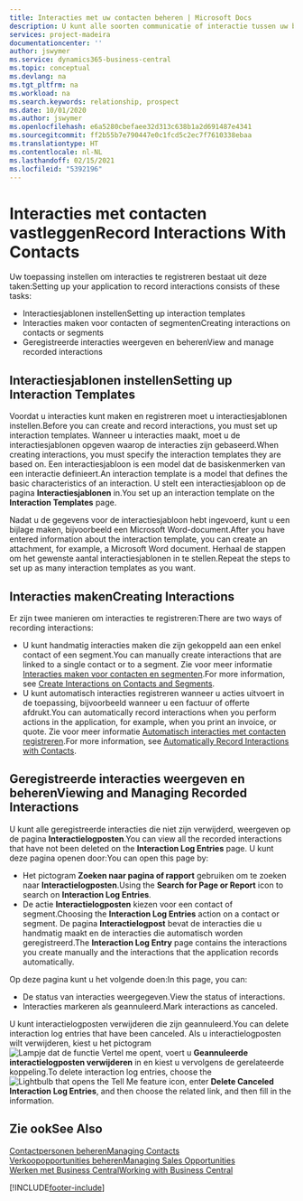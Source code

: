 ```yaml
---
title: Interacties met uw contacten beheren | Microsoft Docs
description: U kunt alle soorten communicatie of interactie tussen uw bedrijf en uw contacten beheren. Bijvoorbeeld brieven, telefoongesprekken, vergaderingen, enzovoort.
services: project-madeira
documentationcenter: ''
author: jswymer
ms.service: dynamics365-business-central
ms.topic: conceptual
ms.devlang: na
ms.tgt_pltfrm: na
ms.workload: na
ms.search.keywords: relationship, prospect
ms.date: 10/01/2020
ms.author: jswymer
ms.openlocfilehash: e6a5280cbefaee32d313c638b1a2d691487e4341
ms.sourcegitcommit: ff2b55b7e790447e0c1fcd5c2ec7f7610338ebaa
ms.translationtype: HT
ms.contentlocale: nl-NL
ms.lasthandoff: 02/15/2021
ms.locfileid: "5392196"
---
```

# <a name="record-interactions-with-contacts"></a><span data-ttu-id="95829-103">Interacties met contacten vastleggen</span><span class="sxs-lookup"><span data-stu-id="95829-103">Record Interactions With Contacts</span></span>
<span data-ttu-id="95829-104">Uw toepassing instellen om interacties te registreren bestaat uit deze taken:</span><span class="sxs-lookup"><span data-stu-id="95829-104">Setting up your application to record interactions consists of these tasks:</span></span>

* <span data-ttu-id="95829-105">Interactiesjablonen instellen</span><span class="sxs-lookup"><span data-stu-id="95829-105">Setting up interaction templates</span></span>  
* <span data-ttu-id="95829-106">Interacties maken voor contacten of segmenten</span><span class="sxs-lookup"><span data-stu-id="95829-106">Creating interactions on contacts or segments</span></span>  
* <span data-ttu-id="95829-107">Geregistreerde interacties weergeven en beheren</span><span class="sxs-lookup"><span data-stu-id="95829-107">View and manage recorded interactions</span></span>  

##  <a name="setting-up-interaction-templates"></a><span data-ttu-id="95829-108">Interactiesjablonen instellen</span><span class="sxs-lookup"><span data-stu-id="95829-108">Setting up Interaction Templates</span></span>
<span data-ttu-id="95829-109">Voordat u interacties kunt maken en registreren moet u interactiesjablonen instellen.</span><span class="sxs-lookup"><span data-stu-id="95829-109">Before you can create and record interactions, you must set up interaction templates.</span></span> <span data-ttu-id="95829-110">Wanneer u interacties maakt, moet u de interactiesjablonen opgeven waarop de interacties zijn gebaseerd.</span><span class="sxs-lookup"><span data-stu-id="95829-110">When creating interactions, you must specify the interaction templates they are based on.</span></span> <span data-ttu-id="95829-111">Een interactiesjabloon is een model dat de basiskenmerken van een interactie definieert.</span><span class="sxs-lookup"><span data-stu-id="95829-111">An interaction template is a model that defines the basic characteristics of an interaction.</span></span>
<span data-ttu-id="95829-112">U stelt een interactiesjabloon op de pagina **Interactiesjablonen** in.</span><span class="sxs-lookup"><span data-stu-id="95829-112">You set up an interaction template on the **Interaction Templates** page.</span></span>

<span data-ttu-id="95829-113">Nadat u de gegevens voor de interactiesjabloon hebt ingevoerd, kunt u een bijlage maken, bijvoorbeeld een Microsoft Word-document.</span><span class="sxs-lookup"><span data-stu-id="95829-113">After you have entered information about the interaction template, you can create an attachment, for example, a Microsoft Word document.</span></span> <span data-ttu-id="95829-114">Herhaal de stappen om het gewenste aantal interactiesjablonen in te stellen.</span><span class="sxs-lookup"><span data-stu-id="95829-114">Repeat the steps to set up as many interaction templates as you want.</span></span>  

## <a name="creating-interactions"></a><span data-ttu-id="95829-115">Interacties maken</span><span class="sxs-lookup"><span data-stu-id="95829-115">Creating Interactions</span></span>
<span data-ttu-id="95829-116">Er zijn twee manieren om interacties te registreren:</span><span class="sxs-lookup"><span data-stu-id="95829-116">There are two ways of recording interactions:</span></span>

* <span data-ttu-id="95829-117">U kunt handmatig  interacties maken die zijn gekoppeld aan een enkel contact of een segment.</span><span class="sxs-lookup"><span data-stu-id="95829-117">You can manually create interactions that are linked to a single contact or to a segment.</span></span> <span data-ttu-id="95829-118">Zie voor meer informatie [Interacties maken voor contacten en segmenten](marketing-how-create-interactions.md).</span><span class="sxs-lookup"><span data-stu-id="95829-118">For more information, see [Create Interactions on Contacts and Segments](marketing-how-create-interactions.md).</span></span>  
* <span data-ttu-id="95829-119">U kunt automatisch interacties registreren wanneer u acties uitvoert in de toepassing, bijvoorbeeld wanneer u een factuur of offerte afdrukt.</span><span class="sxs-lookup"><span data-stu-id="95829-119">You can automatically record interactions when you perform actions in the application, for example, when you print an invoice, or quote.</span></span> <span data-ttu-id="95829-120">Zie voor meer informatie [Automatisch interacties met contacten registreren](marketing-auto-record-interactions.md).</span><span class="sxs-lookup"><span data-stu-id="95829-120">For more information, see [Automatically Record Interactions with Contacts](marketing-auto-record-interactions.md).</span></span>

## <a name="viewing-and-managing-recorded-interactions"></a><span data-ttu-id="95829-121">Geregistreerde interacties weergeven en beheren</span><span class="sxs-lookup"><span data-stu-id="95829-121">Viewing and Managing Recorded Interactions</span></span>
<span data-ttu-id="95829-122">U kunt alle geregistreerde interacties die niet zijn verwijderd, weergeven op de pagina **Interactielogposten**.</span><span class="sxs-lookup"><span data-stu-id="95829-122">You can view all the recorded interactions that have not been deleted on the **Interaction Log Entries** page.</span></span> <span data-ttu-id="95829-123">U kunt deze pagina openen door:</span><span class="sxs-lookup"><span data-stu-id="95829-123">You can open this page by:</span></span>

* <span data-ttu-id="95829-124">Het pictogram **Zoeken naar pagina of rapport** gebruiken om te zoeken naar **Interactielogposten**.</span><span class="sxs-lookup"><span data-stu-id="95829-124">Using the **Search for Page or Report** icon to search on **Interaction Log Entries**.</span></span>
* <span data-ttu-id="95829-125">De actie **Interactielogposten** kiezen voor een contact of segment.</span><span class="sxs-lookup"><span data-stu-id="95829-125">Choosing the **Interaction Log Entries** action on a contact or segment.</span></span>
  <span data-ttu-id="95829-126">De pagina **Interactielogpost** bevat de interacties die u handmatig maakt en de interacties die automatisch worden geregistreerd.</span><span class="sxs-lookup"><span data-stu-id="95829-126">The **Interaction Log Entry** page contains the interactions you create manually and the interactions that the application records automatically.</span></span>

<span data-ttu-id="95829-127">Op deze pagina kunt u het volgende doen:</span><span class="sxs-lookup"><span data-stu-id="95829-127">In this page, you can:</span></span>

* <span data-ttu-id="95829-128">De status van interacties weergegeven.</span><span class="sxs-lookup"><span data-stu-id="95829-128">View the status of interactions.</span></span>
* <span data-ttu-id="95829-129">Interacties markeren als geannuleerd.</span><span class="sxs-lookup"><span data-stu-id="95829-129">Mark interactions as canceled.</span></span>

<span data-ttu-id="95829-130">U kunt interactielogposten verwijderen die zijn geannuleerd.</span><span class="sxs-lookup"><span data-stu-id="95829-130">You can delete interaction log entries that have been canceled.</span></span> <span data-ttu-id="95829-131">Als u interactielogposten wilt verwijderen, kiest u het pictogram ![Lampje dat de functie Vertel me opent](media/ui-search/search_small.png "Vertel me wat u wilt doen"), voert u **Geannuleerde interactielogposten verwijderen** in en kiest u vervolgens de gerelateerde koppeling.</span><span class="sxs-lookup"><span data-stu-id="95829-131">To delete interaction log entries, choose the ![Lightbulb that opens the Tell Me feature](media/ui-search/search_small.png "Tell me what you want to do") icon, enter **Delete Canceled Interaction Log Entries**, and then choose the related link, and then fill in the information.</span></span>

## <a name="see-also"></a><span data-ttu-id="95829-132">Zie ook</span><span class="sxs-lookup"><span data-stu-id="95829-132">See Also</span></span>
[<span data-ttu-id="95829-133">Contactpersonen beheren</span><span class="sxs-lookup"><span data-stu-id="95829-133">Managing Contacts</span></span>](marketing-contacts.md)  
[<span data-ttu-id="95829-134">Verkoopopportunities beheren</span><span class="sxs-lookup"><span data-stu-id="95829-134">Managing Sales Opportunities</span></span>](marketing-manage-sales-opportunities.md)  
[<span data-ttu-id="95829-135">Werken met Business Central</span><span class="sxs-lookup"><span data-stu-id="95829-135">Working with Business Central</span></span>](ui-work-product.md)  


[!INCLUDE[footer-include](includes/footer-banner.md)]